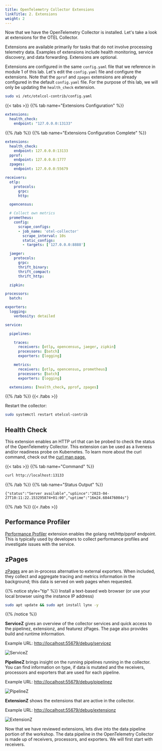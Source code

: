 ```yaml
---
title: OpenTelemetry Collector Extensions
linkTitle: 2. Extensions
weight: 2
---
```


Now that we have the OpenTelemetry Collector is installed. Let's take a look at extensions for the OTEL Collector.

Extensions are available primarily for tasks that do not involve processing telemetry data. Examples of extensions include health monitoring, service discovery, and data forwarding. Extensions are optional.

Extensions are configured in the same `config.yaml` file that we reference in module 1 of this lab. Let's edit the `config.yaml` file and configure the extensions. Note that the `pprof` and `zpages` extensions are already configured in the default `config.yaml` file. For the purpose of this lab, we will only be updating the `health_check` extension.

``` bash
sudo vi /etc/otelcol-contrib/config.yaml
```

{{< tabs >}}
{{% tab name="Extensions Configuration" %}}

```yaml {hl_lines=[3]}
extensions:
  health_check:
    endpoint: "127.0.0.0:13133"
```

{{% /tab %}}
{{% tab name="Extensions Configuration Complete" %}}

```yaml {hl_lines=[3]}
extensions:
  health_check:
    endpoint: 127.0.0.0:13133
  pprof:
    endpoint: 127.0.0.0:1777
  zpages:
    endpoint: 127.0.0.0:55679

receivers:
  otlp:
    protocols:
      grpc:
      http:

  opencensus:

  # Collect own metrics
  prometheus:
    config:
      scrape_configs:
      - job_name: 'otel-collector'
        scrape_interval: 10s
        static_configs:
        - targets: ['127.0.0.0:8888']

  jaeger:
    protocols:
      grpc:
      thrift_binary:
      thrift_compact:
      thrift_http:

  zipkin:

processors:
  batch:

exporters:
  logging:
    verbosity: detailed

service:

  pipelines:

    traces:
      receivers: [otlp, opencensus, jaeger, zipkin]
      processors: [batch]
      exporters: [logging]

    metrics:
      receivers: [otlp, opencensus, prometheus]
      processors: [batch]
      exporters: [logging]

  extensions: [health_check, pprof, zpages]
```

{{% /tab %}}
{{< /tabs >}}

Restart the collector:

``` bash
sudo systemctl restart otelcol-contrib
```

## Health Check

This extension enables an HTTP url that can be probed to check the status of the OpenTelemetry Collector. This extension can be used as a liveness and/or readiness probe on Kubernetes. To learn more about the curl command, check out the [curl man page.](https://curl.se/docs/manpage.html)

{{< tabs >}}
{{% tab name="Command" %}}

```bash
curl http://localhost:13133
```

{{% /tab %}}
{{% tab name="Status Output" %}}

``` text
{"status":"Server available","upSince":"2023-04-27T10:11:22.153295874+01:00","uptime":"16m24.684476004s"}
```

{{% /tab %}}
{{< /tabs >}}

## Performance Profiler

[Performance Profiler](https://github.com/open-telemetry/opentelemetry-collector-contrib/blob/main/extension/pprofextension/README.md) extension enables the golang net/http/pprof endpoint. This is typically used by developers to collect performance profiles and investigate issues with the service.

## zPages

[zPages](https://github.com/open-telemetry/opentelemetry-collector/blob/main/extension/zpagesextension/README.md) are an in-process alternative to external exporters. When included, they collect and aggregate tracing and metrics information in the background; this data is served on web pages when requested.

{{% notice style="tip" %}}
Install a text-based web browser (or use your local browser using the instance IP address)

``` bash
sudo apt update && sudo apt install lynx -y
```

{{% /notice %}}

**ServiceZ** gives an overview of the collector services and quick access to the pipelinez, extensionz, and featurez zPages. The page also provides build and runtime information.

Example URL: [http://localhost:55679/debug/servicez](http://localhost:55679/debug/servicez)

![ServiceZ](../images/servicez.png)

**PipelineZ** brings insight on the running pipelines running in the collector. You can find information on type, if data is mutated and the receivers, processors and exporters that are used for each pipeline.

Example URL: [http://localhost:55679/debug/pipelinez](http://localhost:55679/debug/pipelinez)

![PipelineZ](../images/pipelinez.png)

**ExtensionZ** shows the extensions that are active in the collector.

Example URL: [http://localhost:55679/debug/extensionz](http://localhost:55679/debug/extensionz)

![ExtensionZ](../images/extensionz.png)

Now that we have reviewed extensions, lets dive into the data pipeline portion of the workshop. The data pipeline in the OpenTelemetry Collector is made up of receivers, processors, and exporters. We will first start with receivers.